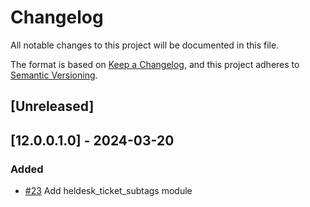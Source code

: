 # Changelog
All notable changes to this project will be documented in this file.

The format is based on [Keep a Changelog](https://keepachangelog.com/en/1.0.0/),
and this project adheres to [Semantic Versioning](https://semver.org/spec/v2.0.0.html).

## [Unreleased]
## [12.0.0.1.0] - 2024-03-20
### Added
- [#23](https://gitlab.com/somitcoop/erp-research/odoo-helpdesk/-/merge_requests/23) Add heldesk_ticket_subtags module